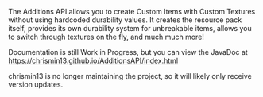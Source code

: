 The Additions API allows you to create Custom Items with Custom Textures without using hardcoded durability values. It creates the resource pack itself, provides its own durability system for unbreakable items, allows you to switch through textures on the fly, and much much more!

Documentation is still Work in Progress, but you can view the JavaDoc at https://chrismin13.github.io/AdditionsAPI/index.html

chrismin13 is no longer maintaining the project, so it will likely only receive version updates.
